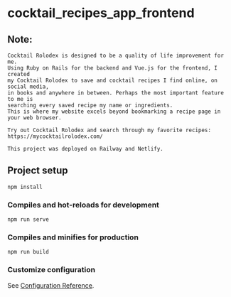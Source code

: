 # cocktail_recipes_app_frontend

## Note:
```
Cocktail Rolodex is designed to be a quality of life improvement for me.
Using Ruby on Rails for the backend and Vue.js for the frontend, I created
my Cocktail Rolodex to save and cocktail recipes I find online, on social media,
in books and anywhere in between. Perhaps the most important feature to me is
searching every saved recipe my name or ingredients.
This is where my website excels beyond bookmarking a recipe page in your web browser.

Try out Cocktail Rolodex and search through my favorite recipes: https://mycocktailrolodex.com/

This project was deployed on Railway and Netlify.
```

## Project setup
```
npm install
```

### Compiles and hot-reloads for development
```
npm run serve
```

### Compiles and minifies for production
```
npm run build
```

### Customize configuration
See [Configuration Reference](https://cli.vuejs.org/config/).
